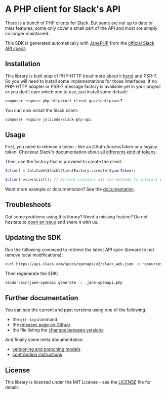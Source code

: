 # A PHP client for Slack's API

There is a bunch of PHP clients for Slack. But some are not up to date or miss
features, some only cover a small part of the API and most are simply no longer
maintained.

This SDK is generated automatically with [JanePHP](https://github.com/janephp/janephp)
from the [official Slack API specs](https://github.com/slackapi/slack-api-specs).

## Installation

This library is built atop of PHP-HTTP (read more about it [here](http://docs.php-http.org))
and PSR-7. So you will need to install some implementations for those interfaces.
If no PHP-HTTP adapter or PSR-7 message factory is available yet in your project
or you don't care which one to use, just install some default:

```bash
composer require php-http/curl-client guzzlehttp/psr7
```

You can now install the Slack client:

```bash
composer require jolicode/slack-php-api
```

## Usage

First, you need to retrieve a token - like an OAuth AccessToken or a legacy token.
Checkout Slack's documentation about [all differents kind of tokens](https://api.slack.com/docs/token-types).

Then, use the factory that is provided to create the client:

```php
$client = JoliCode\Slack\ClientFactory::create($yourToken);

$client->usersList(); // $client contains all the methods to interact with the API
```

Want more example or documentation? See the [documentation](doc/index.md).

## Troubleshoots

Got some problems using this library? Need a missing feature? 
Do not hesitate to [open an issue](https://github.com/jolicode/slack-php-api/issues) and share it with us.

## Updating the SDK

Run the following command to retrieve the latest API spec (beware to not remove
local modifications):

```bash
curl https://api.slack.com/specs/openapi/v2/slack_web.json -o resources/slack-openapi.json
```

Then regenerate the SDK:

```bash
vendor/bin/jane-openapi generate -c .jane-openapi.php
```

## Further documentation

You can see the current and past versions using one of the following:

* the `git tag` command
* the [releases page on Github](https://github.com/jolicode/slack-php-api/releases)
* the file listing the [changes between versions](CHANGELOG.md)

And finally some meta documentation:

* [versioning and branching models](VERSIONING.md)
* [contribution instructions](CONTRIBUTING.md)

## License

This library is licensed under the MIT License - see the [LICENSE](LICENSE.md) file for details.
